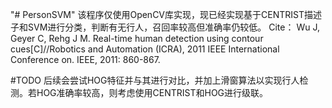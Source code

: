 "# PersonSVM" 
该程序仅使用OpenCV库实现，现已经实现基于CENTRIST描述子和SVM进行分类，判断有无行人，召回率较高但准确率仍较低。
Cite：
Wu J, Geyer C, Rehg J M. Real-time human detection using contour cues[C]//Robotics and Automation (ICRA), 2011 IEEE International Conference on. IEEE, 2011: 860-867.

#TODO
后续会尝试HOG特征并与其进行对比，并加上滑窗算法以实现行人检测。若HOG准确率较高，则考虑使用CENTRIST和HOG进行级联。
